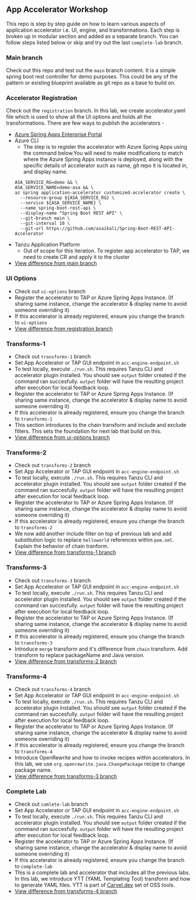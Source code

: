 ## App Accelerator Workshop
This repo is step by step guide on how to learn various aspects of application accelerator i.e. UI, engine, and transformations. Each step is broken up in modular section and added as a separate branch. You can follow steps listed below or skip and try out the last `complete-lab` branch.

### Main branch
Check out this repo and test out the `main` branch content. It is a simple spring boot rest controller for demo purposes. This could be any of the pattern or existing blueprint available as git repo as a base to build on.

### Accelerator Registration
Check out the `registration` branch. In this lab, we create accelerator.yaml file which is used to show all the UI options and holds all the transformations. There are few ways to publish the accelerators -
* [Azure Spring Apps Enterprise Portal](https://learn.microsoft.com/en-us/azure/spring-apps/how-to-use-accelerator?tabs=Portal#manage-your-own-accelerators)
* Azure CLI
  * The step is to register the accelerator with Azure Spring Apps using the command below.You will need to make modifications to match where the Azure Spring Apps instance is deployed, along with the specific details of accelerator such as name, git repo it is located in, and display name.
  ```
  ASA_SERVICE_RG=demo && \
  ASA_SERVICE_NAME=demo-asa && \
  az spring application-accelerator customized-accelerator create \
    --resource-group ${ASA_SERVICE_RG} \
    --service ${ASA_SERVICE_NAME} \
    --name spring-boot-rest-api \
    --display-name "Spring Boot REST API" \
    --git-branch main \
    --git-interval 10 \
    --git-url https://github.com/asaikali/Spring-Boot-REST-API-Accelerator 
  ```
* Tanzu Application Platform
  * Out of scope for this iteration. To register app accelerator to TAP, we need to create CR and apply it to the cluster
* [View difference from main branch](https://github.com/dipalpat/app-accelerator-workshop/compare/main...registration)

### UI Options
* Check out `ui-options` branch
* Register the accelerator to TAP or Azure Spring Apps Instance. (If sharing same instance, change the accelerator & display name to avoid someone overriding it)
* If this accelerator is already registered, ensure you change the branch to `ui-options`
* [View difference from registration branch](https://github.com/dipalpat/app-accelerator-workshop/compare/registration...ui-options)
  
### Transforms-1
* Check out `transforms-1` branch
* Set App Accelerator or TAP GUI endpoint in `acc-engine-endpoint.sh`
* To test locally, execute `./run.sh`. This requires Tanzu CLI and accelerator plugin installed. You should see `output` folder created if the command ran succesfully. `output` folder will have the resulting project after execution for local feedback loop.
* Register the accelerator to TAP or Azure Spring Apps Instance. (If sharing same instance, change the accelerator & display name to avoid someone overriding it)
* If this accelerator is already registered, ensure you change the branch to `transforms-1`
* This section introduces to the chain transform and include and exclude filters. This sets the foundation for next lab that build on this.
* [View difference from ui-options branch](https://github.com/dipalpat/app-accelerator-workshop/compare/ui-options...transforms-1)

### Transforms-2
* Check out `transforms-2` branch
* Set App Accelerator or TAP GUI endpoint in `acc-engine-endpoint.sh`
* To test locally, execute `./run.sh`. This requires Tanzu CLI and accelerator plugin installed. You should see `output` folder created if the command ran succesfully. `output` folder will have the resulting project after execution for local feedback loop.
* Register the accelerator to TAP or Azure Spring Apps Instance. (If sharing same instance, change the accelerator & display name to avoid someone overriding it)
* If this accelerator is already registered, ensure you change the branch to `transforms-2`
* We now add another include filter on top of previous lab and add substitution logic to replace `helloworld` references within `pom.xml`. Explain the behavior of chain tranform. 
* [View difference from transforms-1 branch](https://github.com/dipalpat/app-accelerator-workshop/compare/transforms-1...transforms-2)

### Transforms-3
* Check out `transforms-3` branch
* Set App Accelerator or TAP GUI endpoint in `acc-engine-endpoint.sh`
* To test locally, execute `./run.sh`. This requires Tanzu CLI and accelerator plugin installed. You should see `output` folder created if the command ran succesfully. `output` folder will have the resulting project after execution for local feedback loop.
* Register the accelerator to TAP or Azure Spring Apps Instance. (If sharing same instance, change the accelerator & display name to avoid someone overriding it)
* If this accelerator is already registered, ensure you change the branch to `transforms-3`
* Introduce `merge` transform and it's difference from `chain` transform. Add transform to replace packageName and Java version.
* [View difference from transforms-2 branch](https://github.com/dipalpat/app-accelerator-workshop/compare/transforms-2...transforms-3)

### Transforms-4
* Check out `transforms-4` branch
* Set App Accelerator or TAP GUI endpoint in `acc-engine-endpoint.sh`
* To test locally, execute `./run.sh`. This requires Tanzu CLI and accelerator plugin installed. You should see `output` folder created if the command ran succesfully. `output` folder will have the resulting project after execution for local feedback loop.
* Register the accelerator to TAP or Azure Spring Apps Instance. (If sharing same instance, change the accelerator & display name to avoid someone overriding it)
* If this accelerator is already registered, ensure you change the branch to `transforms-4`
* Introduce OpenRewrite and how to invoke recipes within accelerators. In this lab, we use `org.openrewrite.java.ChangePackage` recipe to change package name.
* [View difference from transforms-3 branch](https://github.com/dipalpat/app-accelerator-workshop/compare/transforms-3...transforms-4)

### Complete Lab
* Check out `comlete-lab` branch
* Set App Accelerator or TAP GUI endpoint in `acc-engine-endpoint.sh`
* To test locally, execute `./run.sh`. This requires Tanzu CLI and accelerator plugin installed. You should see `output` folder created if the command ran succesfully. `output` folder will have the resulting project after execution for local feedback loop.
* Register the accelerator to TAP or Azure Spring Apps Instance. (If sharing same instance, change the accelerator & display name to avoid someone overriding it)
* If this accelerator is already registered, ensure you change the branch to `complete-lab`
* This is a complete lab and accelerator that includes all the previous labs. In this lab, we introduce YTT (YAML Templating Tool) transform and how to generate YAML files. YTT is part of [Carvel.dev](https://carvel.dev) set of OSS tools. 
* [View difference from transforms-4 branch](https://github.com/dipalpat/app-accelerator-workshop/compare/transforms-4...complete-lab)
